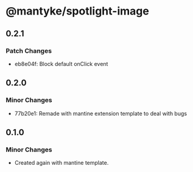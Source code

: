 # @mantyke/spotlight-image

## 0.2.1

### Patch Changes

- eb8e04f: Block default onClick event

## 0.2.0

### Minor Changes

- 77b20e1: Remade with mantine extension template to deal with bugs

## 0.1.0

### Minor Changes

- Created again with mantine template.
